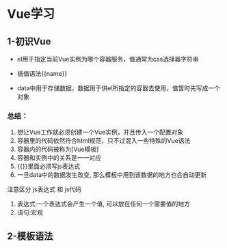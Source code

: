 # Vue学习

## 1-初识Vue
* el用于指定当前Vue实例为哪个容器服务，值通常为css选择器字符串

* 插值语法{{name}}

* data中用于存储数据，数据用于供el所指定的容器去使用，值暂时先写成一个对象

### 总结：

1. 想让Vue工作就必须创建一个Vue实例，并且传入一个配置对象
2. 容器里的代码依然符合html规范，只不过混入一些特殊的Vue语法
3. 容器内的代码被称为[Vue模板]
4. 容器和实例中的关系是一一对应
5. {{}}里面必须写js表达式
6. 一旦data中的数据发生改变, 那么模板中用到该数据的地方也会自动更新

注意区分 js表达式 和 js代码

1. 表达式:一个表达式会产生一个值, 可以放在任何一个需要值的地方
2. 语句:宏观

## 2-模板语法

 
